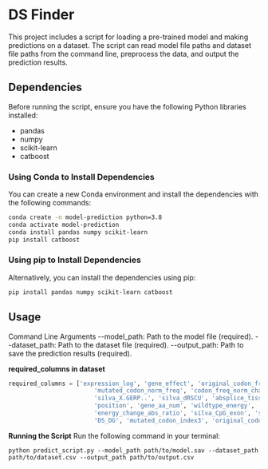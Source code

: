 # DS Finder

This project includes a script for loading a pre-trained model and making predictions on a dataset. The script can read model file paths and dataset file paths from the command line, preprocess the data, and output the prediction results.



## Dependencies

Before running the script, ensure you have the following Python libraries installed:

- pandas
- numpy
- scikit-learn
- catboost

### Using Conda to Install Dependencies

You can create a new Conda environment and install the dependencies with the following commands:

```sh
conda create -n model-prediction python=3.8
conda activate model-prediction
conda install pandas numpy scikit-learn
pip install catboost
```

### Using pip to Install Dependencies
Alternatively, you can install the dependencies using pip:
```sh
pip install pandas numpy scikit-learn catboost
```

## Usage
Command Line Arguments
--model_path: Path to the model file (required).
--dataset_path: Path to the dataset file (required).
--output_path: Path to save the prediction results (required).

**required_columns in dataset**
```python
required_columns = ['expression_log', 'gene_effect', 'original_codon_freq', 'mutated_codon_freq',
                        'mutated_codon_norm_freq', 'codon_freq_norm_change', 'splicing_score',
                        'silva_X.GERP..', 'silva_dRSCU', 'absplice_tissue', 'CADD_RawScore',
                        'position', 'gene_aa_num', 'wildtype_energy', 'energy_change',
                        'energy_change_abs_ratio', 'silva_CpG_exon', 'silva_X.CpG.', 'DS_DL',
                        'DS_DG', 'mutated_codon_index3', 'original_codon_index3']
```
                        
**Running the Script**
Run the following command in your terminal:
```shell
python predict_script.py --model_path path/to/model.sav --dataset_path path/to/dataset.csv --output_path path/to/output.csv
```


